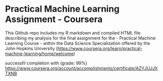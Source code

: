 # Practical Machine Learning Assignment - Coursera
This Github repo includes my R markdown and compiled HTML file describing my analysis for the final assignment for the - Practical Machine Learning Course -  within the Data Science Specialization offered by the John Hopkins University (https://www.coursera.org/learn/practical-machine-learning/home/welcome)

successfil completion with (grade: 99%)
https://www.coursera.org/account/accomplishments/certificate/AZYJUJJXTXNB
